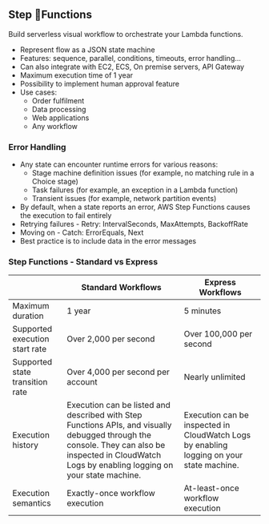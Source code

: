 ## Step Functions

Build serverless visual workflow to orchestrate your Lambda functions.

- Represent flow as a JSON state machine
- Features: sequence, parallel, conditions, timeouts, error handling...
- Can also integrate with EC2, ECS, On premise servers, API Gateway
- Maximum execution time of 1 year
- Possibility to implement human approval feature
- Use cases:
  - Order fulfilment
  - Data processing
  - Web applications
  - Any workflow

### Error Handling

- Any state can encounter runtime errors for various reasons:
  - Stage machine definition issues (for example, no matching rule in a Choice stage)
  - Task failures (for example, an exception in a Lambda function)
  - Transient issues (for example, network partition events)
- By default, when a state reports an error, AWS Step Functions causes the execution to fail entirely
- Retrying failures - Retry: IntervalSeconds, MaxAttempts, BackoffRate
- Moving on - Catch: ErrorEquals, Next
- Best practice is to include data in the error messages

### Step Functions - Standard vs Express

|                                 | Standard Workflows                                           | Express Workflows                                            |
| ------------------------------- | ------------------------------------------------------------ | ------------------------------------------------------------ |
| Maximum duration                | 1 year                                                       | 5 minutes                                                    |
| Supported execution start rate  | Over 2,000 per second                                        | Over 100,000 per second                                      |
| Supported state transition rate | Over 4,000 per second per account                            | Nearly unlimited                                             |
| Execution history               | Execution can be listed and described with Step Functions APIs, and visually debugged through the console. They can also be inspected in CloudWatch Logs by enabling logging on your state machine. | Execution can be inspected in CloudWatch Logs by enabling logging on your state machine. |
| Execution semantics             | Exactly-once workflow execution                              | At-least-once workflow execution                             |

